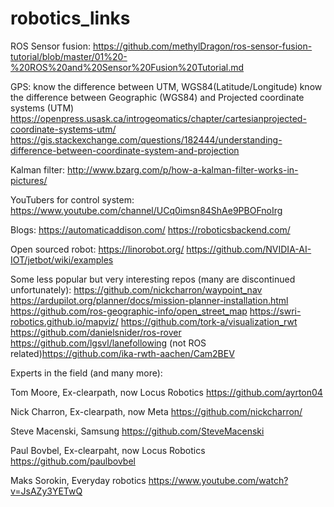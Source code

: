 # robotics_links


ROS Sensor fusion:
https://github.com/methylDragon/ros-sensor-fusion-tutorial/blob/master/01%20-%20ROS%20and%20Sensor%20Fusion%20Tutorial.md 



GPS: 
know the difference between UTM, WGS84(Latitude/Longitude)
know the difference between Geographic (WGS84) and Projected coordinate systems (UTM)
https://openpress.usask.ca/introgeomatics/chapter/cartesianprojected-coordinate-systems-utm/
https://gis.stackexchange.com/questions/182444/understanding-difference-between-coordinate-system-and-projection

Kalman filter:
http://www.bzarg.com/p/how-a-kalman-filter-works-in-pictures/ 

YouTubers for control system:
https://www.youtube.com/channel/UCq0imsn84ShAe9PBOFnoIrg

Blogs:
https://automaticaddison.com/
https://roboticsbackend.com/ 

Open sourced robot:
https://linorobot.org/ 
https://github.com/NVIDIA-AI-IOT/jetbot/wiki/examples 

Some less popular but very interesting repos (many are discontinued unfortunately):
https://github.com/nickcharron/waypoint_nav
https://ardupilot.org/planner/docs/mission-planner-installation.html
https://github.com/ros-geographic-info/open_street_map
https://swri-robotics.github.io/mapviz/
https://github.com/tork-a/visualization_rwt
https://github.com/danielsnider/ros-rover
https://github.com/lgsvl/lanefollowing
(not ROS related)https://github.com/ika-rwth-aachen/Cam2BEV


Experts in the field (and many more):

Tom Moore, Ex-clearpath, now Locus Robotics
https://github.com/ayrton04

Nick Charron, Ex-clearpath, now Meta
https://github.com/nickcharron/

Steve Macenski, Samsung
https://github.com/SteveMacenski

Paul Bovbel, Ex-clearpaht, now Locus Robotics
https://github.com/paulbovbel

Maks Sorokin, Everyday robotics
https://www.youtube.com/watch?v=JsAZy3YETwQ

